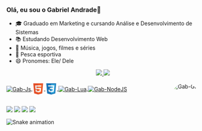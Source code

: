 ### Olá, eu sou o Gabriel Andrade👋

- 🎓 Graduado em Marketing e cursando Análise e Desenvolvimento de Sistemas
- 📚 Estudando Desenvolvimento Web
- 💙 Música, jogos, filmes e séries
- 🎣 Pesca esportiva
- 😄 Pronomes: Ele/ Dele

<div align="center">
<a href="https://linkedin.com/in/gabriel-andradev">
<img height="180em" src="https://github-readme-stats.vercel.app/api?username=gabriel-andradev&show_icons=true&theme=dracula&include_all_commits=true&count_private=true"/>
<img height="180em" src="https://github-readme-stats.vercel.app/api/top-langs/?username=gabriel-andradev&layout=compact&langs_count=7&theme=dracula"/>
</div>
<div style="display: inline_block"><br>
  <img align="center" alt="Gab-Js" height="30" width="auto" src="https://cdn.jsdelivr.net/gh/devicons/devicon/icons/javascript/javascript-original.svg">
  <img align="center" alt="Gab-HTML" height="30" width="auto" src="https://raw.githubusercontent.com/devicons/devicon/master/icons/html5/html5-original.svg">
  <img align="center" alt="Gab-CSS" height="30" width="auto" src="https://raw.githubusercontent.com/devicons/devicon/master/icons/css3/css3-original.svg">
  <img align="center" alt="Gab-Lua" height="30" width="auto" src="https://cdn.jsdelivr.net/gh/devicons/devicon/icons/lua/lua-original.svg">
  <img align="center" alt="Gab-NodeJS" height="30" width="auto" src="https://cdn.jsdelivr.net/gh/devicons/devicon/icons/nodejs/nodejs-original.svg">
  <img align="right" alt="Gab-GIF" height="150" style="border-radius:50px;" src="https://media0.giphy.com/media/iIGT8Y1rOYhBpdHh1C/200.webp?cid=ecf05e474bko556jfworqa5u4iyoyz3ci85kp3r08uyhszaa&rid=200.webp&ct=s">
</div>
  
  ##

  <div> 

  <a href="https://instagram.com/gbrl.andrade" target="_blank"><img src="https://img.shields.io/badge/-Instagram-%23E4405F?style=for-the-badge&logo=instagram&logoColor=white" target="_blank"></a>
 	<a href="https://www.twitch.tv/gueibruiel" target="_blank"><img src="https://img.shields.io/badge/Twitch-9146FF?style=for-the-badge&logo=twitch&logoColor=white" target="_blank"></a>
  <a href = "mailto:gandrade.dev@gmail.com"><img src="https://img.shields.io/badge/-Gmail-%23333?style=for-the-badge&logo=gmail&logoColor=white" target="_blank"></a>
  <a href="https://www.linkedin.com/in/gabriel-andradev" target="_blank"><img src="https://img.shields.io/badge/-LinkedIn-%230077B5?style=for-the-badge&logo=linkedin&logoColor=white" target="_blank"></a> 
 
  ![Snake animation](https://github.com/gabriel-andradev/gabriel-andradev/blob/output/github-contribution-grid-snake.svg)
 
</div>
